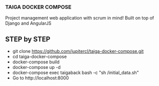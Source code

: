 ### TAIGA DOCKER COMPOSE

Project management web application with scrum in mind! Built on top of Django and AngularJS

## STEP by STEP

- git clone https://github.com/jupitercl/taiga-docker-compose.git
- cd taiga-docker-compose
- docker-compose build
- docker-compose up -d
- docker-compose exec taigaback bash -c "sh /initial_data.sh"
- Go to http://localhost:8000
